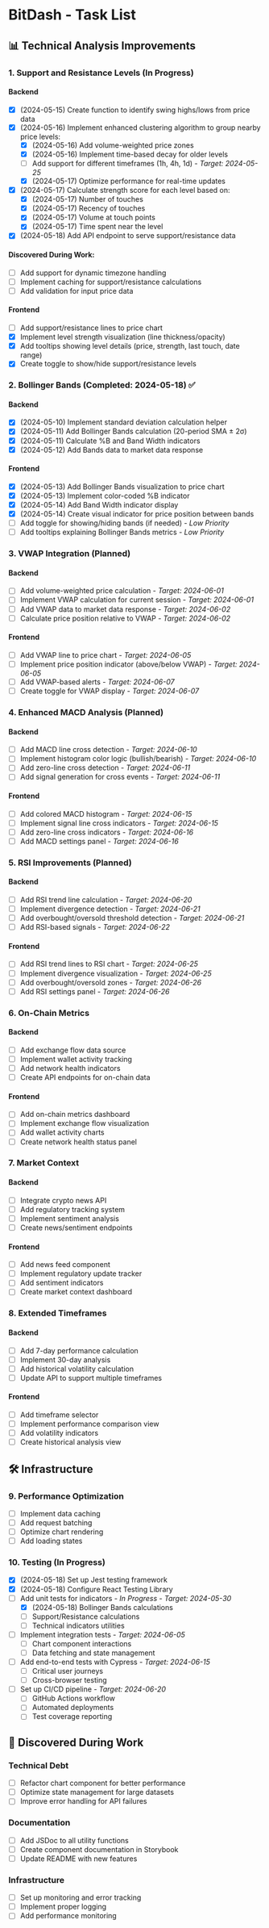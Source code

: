 # BitDash - Task List

## 📊 Technical Analysis Improvements

### 1. Support and Resistance Levels (In Progress)
#### Backend
- [x] (2024-05-15) Create function to identify swing highs/lows from price data
- [x] (2024-05-16) Implement enhanced clustering algorithm to group nearby price levels:
  - [x] (2024-05-16) Add volume-weighted price zones
  - [x] (2024-05-16) Implement time-based decay for older levels
  - [ ] Add support for different timeframes (1h, 4h, 1d) - *Target: 2024-05-25*
  - [x] (2024-05-17) Optimize performance for real-time updates
- [x] (2024-05-17) Calculate strength score for each level based on:
  - [x] (2024-05-17) Number of touches
  - [x] (2024-05-17) Recency of touches
  - [x] (2024-05-17) Volume at touch points
  - [x] (2024-05-17) Time spent near the level
- [x] (2024-05-18) Add API endpoint to serve support/resistance data

#### Discovered During Work:
- [ ] Add support for dynamic timezone handling
- [ ] Implement caching for support/resistance calculations
- [ ] Add validation for input price data

#### Frontend
- [ ] Add support/resistance lines to price chart
- [x] Implement level strength visualization (line thickness/opacity)
- [x] Add tooltips showing level details (price, strength, last touch, date range)
- [x] Create toggle to show/hide support/resistance levels

### 2. Bollinger Bands (Completed: 2024-05-18) ✅
#### Backend
- [x] (2024-05-10) Implement standard deviation calculation helper
- [x] (2024-05-11) Add Bollinger Bands calculation (20-period SMA ± 2σ)
- [x] (2024-05-11) Calculate %B and Band Width indicators
- [x] (2024-05-12) Add Bands data to market data response

#### Frontend
- [x] (2024-05-13) Add Bollinger Bands visualization to price chart
- [x] (2024-05-13) Implement color-coded %B indicator
- [x] (2024-05-14) Add Band Width indicator display
- [x] (2024-05-14) Create visual indicator for price position between bands
- [ ] Add toggle for showing/hiding bands (if needed) - *Low Priority*
- [ ] Add tooltips explaining Bollinger Bands metrics - *Low Priority*

### 3. VWAP Integration (Planned)
#### Backend
- [ ] Add volume-weighted price calculation - *Target: 2024-06-01*
- [ ] Implement VWAP calculation for current session - *Target: 2024-06-01*
- [ ] Add VWAP data to market data response - *Target: 2024-06-02*
- [ ] Calculate price position relative to VWAP - *Target: 2024-06-02*

#### Frontend
- [ ] Add VWAP line to price chart - *Target: 2024-06-05*
- [ ] Implement price position indicator (above/below VWAP) - *Target: 2024-06-05*
- [ ] Add VWAP-based alerts - *Target: 2024-06-07*
- [ ] Create toggle for VWAP display - *Target: 2024-06-07*

### 4. Enhanced MACD Analysis (Planned)
#### Backend
- [ ] Add MACD line cross detection - *Target: 2024-06-10*
- [ ] Implement histogram color logic (bullish/bearish) - *Target: 2024-06-10*
- [ ] Add zero-line cross detection - *Target: 2024-06-11*
- [ ] Add signal generation for cross events - *Target: 2024-06-11*

#### Frontend
- [ ] Add colored MACD histogram - *Target: 2024-06-15*
- [ ] Implement signal line cross indicators - *Target: 2024-06-15*
- [ ] Add zero-line cross indicators - *Target: 2024-06-16*
- [ ] Add MACD settings panel - *Target: 2024-06-16*

### 5. RSI Improvements (Planned)
#### Backend
- [ ] Add RSI trend line calculation - *Target: 2024-06-20*
- [ ] Implement divergence detection - *Target: 2024-06-21*
- [ ] Add overbought/oversold threshold detection - *Target: 2024-06-21*
- [ ] Add RSI-based signals - *Target: 2024-06-22*

#### Frontend
- [ ] Add RSI trend lines to RSI chart - *Target: 2024-06-25*
- [ ] Implement divergence visualization - *Target: 2024-06-25*
- [ ] Add overbought/oversold zones - *Target: 2024-06-26*
- [ ] Add RSI settings panel - *Target: 2024-06-26*

### 6. On-Chain Metrics
#### Backend
- [ ] Add exchange flow data source
- [ ] Implement wallet activity tracking
- [ ] Add network health indicators
- [ ] Create API endpoints for on-chain data

#### Frontend
- [ ] Add on-chain metrics dashboard
- [ ] Implement exchange flow visualization
- [ ] Add wallet activity charts
- [ ] Create network health status panel

### 7. Market Context
#### Backend
- [ ] Integrate crypto news API
- [ ] Add regulatory tracking system
- [ ] Implement sentiment analysis
- [ ] Create news/sentiment endpoints

#### Frontend
- [ ] Add news feed component
- [ ] Implement regulatory update tracker
- [ ] Add sentiment indicators
- [ ] Create market context dashboard

### 8. Extended Timeframes
#### Backend
- [ ] Add 7-day performance calculation
- [ ] Implement 30-day analysis
- [ ] Add historical volatility calculation
- [ ] Update API to support multiple timeframes

#### Frontend
- [ ] Add timeframe selector
- [ ] Implement performance comparison view
- [ ] Add volatility indicators
- [ ] Create historical analysis view

## 🛠️ Infrastructure

### 9. Performance Optimization
- [ ] Implement data caching
- [ ] Add request batching
- [ ] Optimize chart rendering
- [ ] Add loading states

### 10. Testing (In Progress)
- [x] (2024-05-18) Set up Jest testing framework
- [x] (2024-05-18) Configure React Testing Library
- [ ] Add unit tests for indicators - *In Progress* - *Target: 2024-05-30*
  - [x] (2024-05-18) Bollinger Bands calculations
  - [ ] Support/Resistance calculations
  - [ ] Technical indicators utilities
- [ ] Implement integration tests - *Target: 2024-06-05*
  - [ ] Chart component interactions
  - [ ] Data fetching and state management
- [ ] Add end-to-end tests with Cypress - *Target: 2024-06-15*
  - [ ] Critical user journeys
  - [ ] Cross-browser testing
- [ ] Set up CI/CD pipeline - *Target: 2024-06-20*
  - [ ] GitHub Actions workflow
  - [ ] Automated deployments
  - [ ] Test coverage reporting

## 🔄 Discovered During Work

### Technical Debt
- [ ] Refactor chart component for better performance
- [ ] Optimize state management for large datasets
- [ ] Improve error handling for API failures

### Documentation
- [ ] Add JSDoc to all utility functions
- [ ] Create component documentation in Storybook
- [ ] Update README with new features

### Infrastructure
- [ ] Set up monitoring and error tracking
- [ ] Implement proper logging
- [ ] Add performance monitoring

